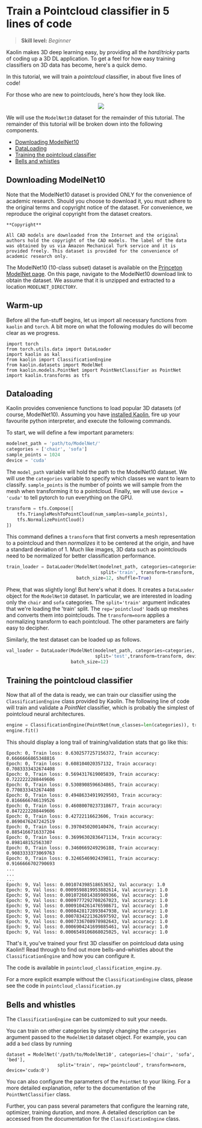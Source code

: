 # Train a Pointcloud classifier in 5 lines of code

> **Skill level:** _Beginner_

Kaolin makes 3D deep learning easy, by providing all the _hard_/_tricky_ parts of coding up a 3D DL application. To get a feel for how easy training classifiers on 3D data has become, here's a quick demo.

In this tutorial, we will train a _pointcloud_ classifier, in about five lines of code!

For those who are new to pointclouds, here's how they look like.

<p align="center">
    <img src="../../assets/airplane_points.png">
</p>

We will use the `ModelNet10` dataset for the remainder of this tutorial. The remainder of this tutorial will be broken down into the following components.

- [Downloading ModelNet10](#downloading-modelnet10)
- [DataLoading](#dataloading)
- [Training the pointcloud classifier](#training-the-pointcloud-classifier)
- [Bells and whistles](#bells-and-whistles)

## Downloading ModelNet10

Note that the ModelNet10 dataset is provided ONLY for the convenience of academic research. Should you choose to download it, you must adhere to the original terms and copyright notice of the dataset. For convenience, we reproduce the original copyright from the dataset creators.

```
**Copyright**

All CAD models are downloaded from the Internet and the original authors hold the copyright of the CAD models. The label of the data was obtained by us via Amazon Mechanical Turk service and it is provided freely. This dataset is provided for the convenience of academic research only.
```

The ModelNet10 (10-class subset) dataset is available on the [Princeton ModelNet page](https://modelnet.cs.princeton.edu/). On this page, navigate to the ModelNet10 download link to obtain the dataset. We assume that it is unzipped and extracted to a location `MODELNET_DIRECTORY`.

## Warm-up

Before all the fun-stuff begins, let us import all necessary functions from `kaolin` and `torch`. A bit more on what the following modules do will become clear as we progress.

```
import torch
from torch.utils.data import DataLoader
import kaolin as kal
from kaolin import ClassificationEngine
from kaolin.datasets import ModelNet
from kaolin.models.PointNet import PointNetClassifier as PointNet
import kaolin.transforms as tfs
```

## Dataloading

Kaolin provides convenience functions to load popular 3D datasets (of course, ModelNet10). Assuming you have [installed Kaolin](../../README.md#installation-and-usage), fire up your favourite python interpreter, and execute the following commands.

To start, we will define a few important parameters:
```python
modelnet_path = 'path/to/ModelNet/'
categories = ['chair', 'sofa']
sample_points = 1024
device = 'cuda'
```

The `model_path` variable will hold the path to the ModelNet10 dataset. We will use the `categories` variable to specify which classes we want to learn to classify. `sample_points` is the number of points we will sample from the mesh when transforming it to a pointcloud. Finally, we will use `device = 'cuda'` to tell pytorch to run everything on the GPU.

```python
transform = tfs.Compose([
    tfs.TriangleMeshToPointCloud(num_samples=sample_points),
    tfs.NormalizePointCloud()
])
```

This command defines a `transform` that first converts a mesh representation to a pointcloud and then _normalizes_ it to be centered at the origin, and have a standard deviation of 1. Much like images, 3D data such as pointclouds need to be normalized for better classification performance.

```python
train_loader = DataLoader(ModelNet(modelnet_path, categories=categories,
                                   split='train', transform=transform, device=device),
                          batch_size=12, shuffle=True)
```

Phew, that was slightly long! But here's what it does. It creates a `DataLoader` object for the `ModelNet10` dataset. In particular, we are interested in loading only the `chair` and `sofa` categories. The `split='train'` argument indicates that we're loading the 'train' split. The `rep='pointcloud'` loads up meshes and converts them into pointclouds. The `transform=norm` applies a normalizing transform to each pointcloud. The other parameters are fairly easy to decipher.

Similarly, the test dataset can be loaded up as follows.

```python
val_loader = DataLoader(ModelNet(modelnet_path, categories=categories,
                                 split='test',transform=transform, device=device),
                        batch_size=12)
```

## Training the pointcloud classifier

Now that all of the data is ready, we can train our classifier using the `ClassificationEngine` class provided by Kaolin. The following line of code will train and validate a _PointNet_ classifier, which is probably the simplest of pointcloud neural architectures.

```python
engine = ClassificationEngine(PointNet(num_classes=len(categories)), train_loader, val_loader, device='cuda:0')
engine.fit()
```

This should display a long trail of training/validation stats that go like this:
```
Epoch: 0, Train loss: 0.6302577257156372, Train accuracy: 0.6666666865348816
Epoch: 0, Train loss: 0.608104020357132, Train accuracy: 0.7083333432674408
Epoch: 0, Train loss: 0.5694317619005839, Train accuracy: 0.7222222288449606
Epoch: 0, Train loss: 0.5308908596634865, Train accuracy: 0.7708333432674408
Epoch: 0, Train loss: 0.49486334919929503, Train accuracy: 0.8166666746139526
Epoch: 0, Train loss: 0.46080070237318677, Train accuracy: 0.8472222288449606
Epoch: 0, Train loss: 0.42722116623606, Train accuracy: 0.8690476247242519
Epoch: 0, Train loss: 0.3970450200140476, Train accuracy: 0.8854166716337204
Epoch: 0, Train loss: 0.36996302836471134, Train accuracy: 0.898148152563307
Epoch: 0, Train loss: 0.3460669249296188, Train accuracy: 0.9083333373069763
Epoch: 0, Train loss: 0.3246546902439811, Train accuracy: 0.9166666702790693
...
...
...
Epoch: 9, Val loss: 0.001074398518653652, Val accuracy: 1.0
Epoch: 9, Val loss: 0.0009598819953882614, Val accuracy: 1.0
Epoch: 9, Val loss: 0.0010726014385909366, Val accuracy: 1.0
Epoch: 9, Val loss: 0.0009777292708267023, Val accuracy: 1.0
Epoch: 9, Val loss: 0.0009104261476598671, Val accuracy: 1.0
Epoch: 9, Val loss: 0.0008428172893847938, Val accuracy: 1.0
Epoch: 9, Val loss: 0.0007834221362697592, Val accuracy: 1.0
Epoch: 9, Val loss: 0.0007336708978982643, Val accuracy: 1.0
Epoch: 9, Val loss: 0.0006904241699885461, Val accuracy: 1.0
Epoch: 9, Val loss: 0.0006549106868025025, Val accuracy: 1.0
```

That's it, you've trained your first 3D classifier on pointcloud data using Kaolin!! Read through to find out more bells-and-whistles about the `ClassificationEngine` and how you can configure it.

The code is available in `pointcloud_classification_engine.py`.

For a more explicit example without the `ClassificationEngine` class, please see the code in `pointcloud_classification.py`


## Bells and whistles

The `ClassificationEngine` can be customized to suit your needs.

You can train on other categories by simply changing the `categories` argument passed to the `ModelNet10` dataset object. For example, you can add a `bed` class by running
```
dataset = ModelNet('/path/to/ModelNet10', categories=['chair', 'sofa', 'bed'],
                   split='train', rep='pointcloud', transform=norm, device='cuda:0')
```

You can also configure the parameters of the `PointNet` to your liking. For a more detailed explanation, refer to the documentation of the `PointNetClassifier` class.

Further, you can pass several parameters that configure the learning rate, optimizer, training duration, and more. A detailed description can be accessed from the documentation for the `ClassificationEngine` class.
